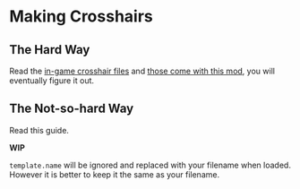# Making Crosshairs

## The Hard Way

Read the [in-game crosshair files](https://github.com/Aussiemon/Darktide-Source-Code/tree/master/scripts/ui/hud/elements/crosshair/templates) and [those come with this mod](../custom_crosshairs/), you will eventually figure it out.

## The Not-so-hard Way

Read this guide.

**WIP**

`template.name` will be ignored and replaced with your filename when loaded. However it is better to keep it the same as your filename.
